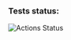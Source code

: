 ### Tests status:
![Actions Status](https://github.com/korolmaria/jestHex/workflows/testing/badge.svg)
